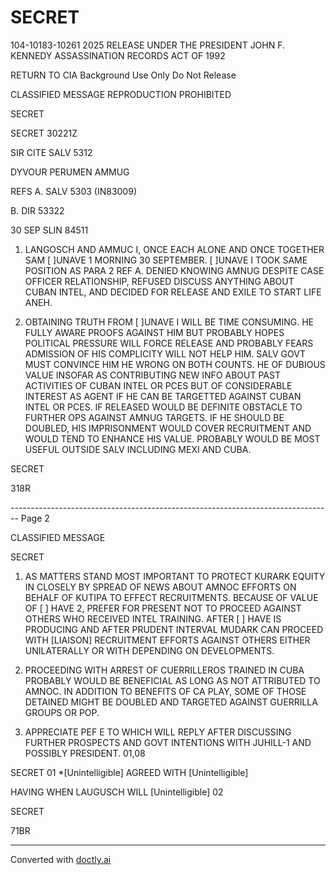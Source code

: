 # SECRET

104-10183-10261 2025 RELEASE UNDER THE PRESIDENT JOHN F. KENNEDY ASSASSINATION RECORDS ACT OF 1992

RETURN TO CIA
Background Use Only
Do Not Release

CLASSIFIED MESSAGE
REPRODUCTION PROHIBITED

SECRET

SECRET 30221Z

SIR CITE SALV 5312

DYVOUR PERUMEN AMMUG

REFS A. SALV 5303 (IN83009)

B. DIR 53322

30 SEP SLIN 84511

1. LANGOSCH AND AMMUC I, ONCE EACH ALONE AND ONCE TOGETHER SAM [ ]UNAVE 1
   MORNING 30 SEPTEMBER. [ ]UNAVE I TOOK SAME POSITION AS PARA 2 REF A.
   DENIED KNOWING AMNUG DESPITE CASE OFFICER RELATIONSHIP, REFUSED DISCUSS
   ANYTHING ABOUT CUBAN INTEL, AND DECIDED FOR RELEASE AND EXILE TO START
   LIFE ANEH.

2. OBTAINING TRUTH FROM [ ]UNAVE I WILL BE TIME CONSUMING. HE FULLY
   AWARE PROOFS AGAINST HIM BUT PROBABLY HOPES POLITICAL PRESSURE WILL FORCE
   RELEASE AND PROBABLY FEARS ADMISSION OF HIS COMPLICITY WILL NOT HELP
   HIM. SALV GOVT MUST CONVINCE HIM HE WRONG ON BOTH COUNTS. HE OF
   DUBIOUS VALUE INSOFAR AS CONTRIBUTING NEW INFO ABOUT PAST ACTIVITIES
   OF CUBAN INTEL OR PCES BUT OF CONSIDERABLE INTEREST AS AGENT IF HE
   CAN BE TARGETTED AGAINST CUBAN INTEL OR PCES. IF RELEASED WOULD BE
   DEFINITE OBSTACLE TO FURTHER OPS AGAINST AMNUG TARGETS. IF HE SHOULD
   BE DOUBLED, HIS IMPRISONMENT WOULD COVER RECRUITMENT AND WOULD TEND TO
   ENHANCE HIS VALUE. PROBABLY WOULD BE MOST USEFUL OUTSIDE SALV
   INCLUDING MEXI AND CUBA.

SECRET

318R


-------------------------------------------------------------------------------- Page 2

CLASSIFIED MESSAGE

SECRET

1.  AS MATTERS STAND MOST IMPORTANT TO PROTECT KURARK EQUITY IN
    CLOSELY
    BY SPREAD OF NEWS ABOUT AMNOC EFFORTS ON BEHALF OF KUTIPA TO EFFECT
    RECRUITMENTS. BECAUSE OF VALUE OF [ ] HAVE 2, PREFER FOR PRESENT NOT
    TO PROCEED AGAINST OTHERS WHO RECEIVED INTEL TRAINING. AFTER [ ] HAVE
    IS PRODUCING AND AFTER PRUDENT INTERVAL MUDARK CAN PROCEED WITH [LIAISON]
    RECRUITMENT EFFORTS AGAINST OTHERS EITHER UNILATERALLY OR WITH
    DEPENDING ON DEVELOPMENTS.

4. PROCEEDING WITH ARREST OF CUERRILLEROS TRAINED IN CUBA PROBABLY
   WOULD BE BENEFICIAL AS LONG AS NOT ATTRIBUTED TO AMNOC. IN ADDITION
   TO BENEFITS OF CA PLAY, SOME OF THOSE DETAINED MIGHT BE DOUBLED
   AND TARGETED AGAINST GUERRILLA GROUPS OR POP.

5. APPRECIATE PEF E TO WHICH WILL REPLY AFTER DISCUSSING FURTHER
   PROSPECTS AND GOVT INTENTIONS WITH JUHILL-1 AND POSSIBLY PRESIDENT. 01,08

SECRET
01
*[Unintelligible] AGREED WITH [Unintelligible]

HAVING WHEN LAUGUSCH WILL [Unintelligible] 02

SECRET

71BR


---
Converted with [doctly.ai](https://doctly.ai)